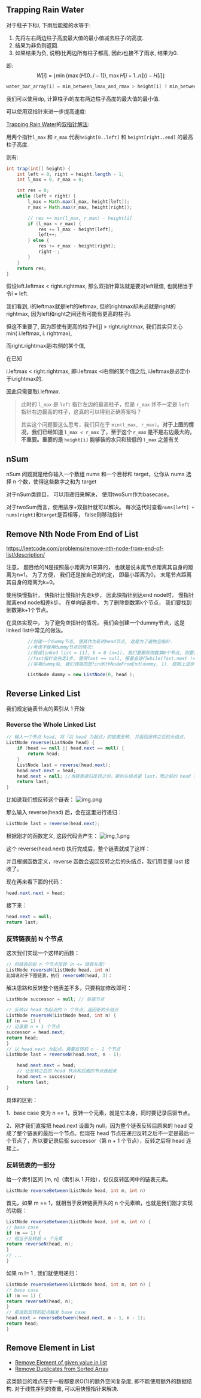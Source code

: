## Trapping Rain Water

对于柱子下标$i$, 下雨后能接的水等于:

1. 先将左右两边柱子高度最大值的最小值减去柱子$i$的高度. 
2. 结果为非负则返回.
3. 如果结果为负, 说明$i$比两边所有柱子都高, 因此$i$也接不了雨水, 结果为0.

即:
$$
W[i] = \lfloor \min \{ \max(H[0..i- 1]), \max H[i+ 1..n])\} - H[i] \rfloor
$$


```java
water_bar_array[i] = min_between_lmax_and_rmax > height[i] ? min_between_lmax_and_rmax - height[i] : 0;
```



我们可以使用dp, 计算柱子$i$的左右两边柱子高度的最大值的最小值.

可以使用双指针来进一步提高速度:

[Trapping Rain Water](https://leetcode.com/problems/trapping-rain-water/submissions/912486410/)的[双指针解法](https://labuladong.github.io/algo/di-san-zha-24031/jing-dian--a94a0/ru-he-gao--0d5eb/):

用两个指针`l_max` 和 `r_max` 代表`height[0..left]` 和 `height[right..end]` 的最高柱子高度.

则有:

```java
int trap(int[] height) {
    int left = 0, right = height.length - 1;
    int l_max = 0, r_max = 0;

    int res = 0;
    while (left < right) {
        l_max = Math.max(l_max, height[left]);
        r_max = Math.max(r_max, height[right]);

        // res += min(l_max, r_max) - height[i]
        if (l_max < r_max) {
            res += l_max - height[left];
            left++;
        } else {
            res += r_max - height[right];
            right--;
        }
    }
    return res;
}

```



假设left.leftmax < right.rightmax, 那么双指针算法就是要对left赋值, 也就相当于令i = left.





我们看到, i的leftmax就是left的leftmax, 但i的rightmax却未必就是right的rightmax, 因为left和right之间还有可能有更高的柱子j.



但这不重要了, 因为即使有更高的柱子H[j] > right.rightmax, 我们其实只关心 min( i.leftmax, i. rightmax), 

而right.rightmax是i右侧的某个值, 

在已知

i.leftmax < right.rightmax, 即i.leftmax <i右侧的某个值之后, i.leftmax是必定小于i.rightmax的.



因此只需要取i.leftmax.

> 此时的 `l_max` 是 `left` 指针左边的最高柱子，但是 `r_max` 并不一定是 `left` 指针右边最高的柱子，这真的可以得到正确答案吗？
>
> 其实这个问题要这么思考，我们只在乎 `min(l_max, r_max)`。**对于上图的情况，我们已经知道 `l_max < r_max` 了，至于这个 `r_max` 是不是右边最大的，不重要。重要的是 `height[i]` 能够装的水只和较低的 `l_max` 之差有关**

## nSum
nSum 问题就是给你输入一个数组 nums 和一个目标和 target，让你从 nums 选择 n 个数，使得这些数字之和为 target

对于nSum类题目， 可以用递归来解决， 使用twoSum作为basecase。

对于twoSum而言，使用排序+双指针就可以解决。 每次迭代时查看`nums[left] + nums[right]`和`target`是否相等， false则移动指针
##  Remove Nth Node From End of List
https://leetcode.com/problems/remove-nth-node-from-end-of-list/description/

注意， 题目给的N是按照最小距离为1来算的， 也就是说末尾节点距离其自身的距离为n=1。
为了方便， 我们还是按自己的约定， 即最小距离为0， 末尾节点距离其自身的距离为k=0。

使用快慢指针， 快指针比慢指针先走k步， 因此快指针到达end node时， 慢指针就离end node相差k步。
在单向链表中， 为了删除倒数第k个节点， 我们要找到倒数第k+1个节点。

在具体实现中， 为了避免空指针的情况， 我们会创建一个dummy节点，这是linked list中常见的做法。
```java
        //创建一个dummy节点, 使其作为新的head节点, 这是为了避免空指针.
        //考虑不使用dummy节点的情况:
        //假设linked list = [1], k = 0 (n=1). 我们要删除倒数第0个节点, 则要找到倒数第1个节点, 即findKthNodeFromEnd(head, 1)
        //fast指针会先走1步, 使得fast == null, 接着会进行while(fast.next != null)的判断, 但此时fast == null, 没有next方法, 因此会抛出空指针异常
        //采用dummy后, 我们调用的是findKthNodeFromEnd(dummy, 1). 按照上述步骤, fast先走1步, 使得fast == head(原来的head节点), 接着进行判断时就不会产生空指针异常

        ListNode dummy = new ListNode(0, head );
```


## Reverse Linked List
我们规定链表节点的索引从 1 开始

### Reverse the Whole Linked List



```java
// 输入一个节点 head, 将「以 head 为起点」的链表反转, 并返回反转之后的头结点.
ListNode reverse(ListNode head) {
    if (head == null || head.next == null) {
        return head;
    }
    ListNode last = reverse(head.next);
    head.next.next = head;
    head.next = null; //当链表递归反转之后，新的头结点是 last，而之前的 head 变成了最后一个节点，别忘了链表的末尾要指向 null：
    return last;
}
```

比如说我们想反转这个链表：
![img.png](assets/img.png)

那么输入 reverse(head) 后，会在这里进行递归：
```java
ListNode last = reverse(head.next);
```
根据刚才的函数定义, 这段代码会产生：
![img_1.png](assets/img_1.png)

这个 reverse(head.next) 执行完成后，整个链表就成了这样：


并且根据函数定义，reverse 函数会返回反转之后的头结点，我们用变量 last 接收了。

现在再来看下面的代码：
```java
head.next.next = head;
```

接下来：
```java
head.next = null;
return last;
```

### 反转链表前 N 个节点
这次我们实现一个这样的函数：
```java
// 将链表的前 n 个节点反转（n <= 链表长度）
ListNode reverseN(ListNode head, int n)
比如说对于下图链表，执行 reverseN(head, 3)：
```

解决思路和反转整个链表差不多，只要稍加修改即可：
```java
ListNode successor = null; // 后驱节点

// 反转以 head 为起点的 n 个节点，返回新的头结点
ListNode reverseN(ListNode head, int n) {
if (n == 1) {
// 记录第 n + 1 个节点
successor = head.next;
return head;
}
// 以 head.next 为起点，需要反转前 n - 1 个节点
ListNode last = reverseN(head.next, n - 1);

    head.next.next = head;
    // 让反转之后的 head 节点和后面的节点连起来
    head.next = successor;
    return last;
}
```

具体的区别：

1、base case 变为 n == 1，反转一个元素，就是它本身，同时要记录后驱节点。

2、刚才我们直接把 head.next 设置为 null，因为整个链表反转后原来的 head 变成了整个链表的最后一个节点。但现在 head 节点在递归反转之后不一定是最后一个节点了，所以要记录后驱 successor（第 n + 1 个节点），反转之后将 head 连接上。

### 反转链表的一部分

给一个索引区间 [m, n]（索引从 1 开始），仅仅反转区间中的链表元素。
```java
ListNode reverseBetween(ListNode head, int m, int n)

```
首先，如果 m == 1，就相当于反转链表开头的 n 个元素嘛，也就是我们刚才实现的功能：
```java
ListNode reverseBetween(ListNode head, int m, int n) {
// base case
if (m == 1) {
// 相当于反转前 n 个元素
return reverseN(head, n);
}
// ...
}
```

如果 m != 1 , 我们就使用递归：

```java
ListNode reverseBetween(ListNode head, int m, int n) {
// base case
if (m == 1) {
return reverseN(head, n);
}
// 前进到反转的起点触发 base case
head.next = reverseBetween(head.next, m - 1, n - 1);
return head;
}
```

## Remove Element in List
* [Remove Element of given value in list](https://leetcode.com/problems/remove-element/description/)
* [Remove Duplicates from Sorted Array](https://leetcode.com/problems/remove-duplicates-from-sorted-array/)

这类题目的难点在于一般都要求O(1)的额外空间复杂度, 即不能使用额外的数据结构. 对于线性序列的查重, 可以用快慢指针来解决. 
